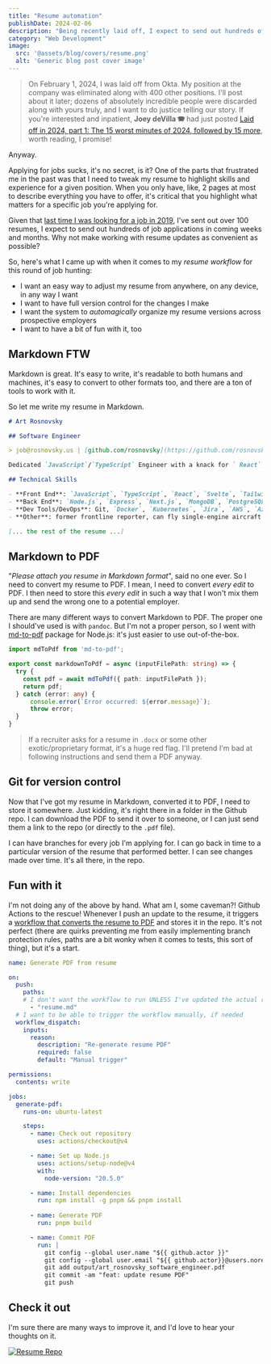```yaml
---
title: "Resume automation"
publishDate: 2024-02-06
description: "Being recently laid off, I expect to send out hundreds of job applications in coming weeks and months. Why not make working with resume updates as convenient as possible?"
category: "Web Development"
image:
  src: '@assets/blog/covers/resume.png'
  alt: 'Generic blog post cover image'
---
```


> On February 1, 2024, I was laid off from Okta. My position at the company was eliminated along with 400 other positions. I'll post about it later; dozens of absolutely incredible people were discarded along with yours truly, and I want to do justice telling our story. If you're interested and inpatient, **Joey deVilla 🪗** had just posted [Laid off in 2024, part 1: The 15 worst minutes of 2024, followed by 15 more](https://www.globalnerdy.com/2024/02/05/laid-off-in-2024-part-1-the-15-worst-minutes-of-2024-followed-by-15-more/), worth reading, I promise!

Anyway.

Applying for jobs sucks, it's no secret, is it? One of the parts that frustrated me in the past was that I need to tweak my resume to highlight skills and experience for a given position. When you only have, like, 2 pages at most to describe everything you have to offer, it's critical that you highlight what matters for a specific job you're applying for.

Given that [last time I was looking for a job in 2019](/blog/new-job-auth0), I've sent out over 100 resumes, I expect to send out hundreds of job applications in coming weeks and months. Why not make working with resume updates as convenient as possible?

So, here's what I came up with when it comes to my _resume workflow_ for this round of job hunting:

- I want an easy way to adjust my resume from anywhere, on any device, in any way I want
- I want to have full version control for the changes I make
- I want the system to _automagically_ organize my resume versions across prospective employers
- I want to have a bit of fun with it, too

## Markdown FTW

Markdown is great. It's easy to write, it's readable to both humans and machines, it's easy to convert to other formats too, and there are a ton of tools to work with it. 

So let me write my resume in Markdown. 

```markdown
# Art Rosnovsky

## Software Engineer

> job@rosnovsky.us | [github.com/rosnovsky](https://github.com/rosnovsky) | Washington state | **Remote Only** |

Dedicated `JavaScript`/`TypeScript` Engineer with a knack for ` React`, `Kubernetes`, and CI/CD. I champion sustainable, ethical tech that makes a positive impact, by building stable, scalable, efficient, and maintainable software.

## Technical Skills

- **Front End**: `JavaScript`, `TypeScript`, `React`, `Svelte`, `Tailwind`, `CSS`, `HTML`
- **Back End**: `Node.js`, `Express`, `Next.js`, `MongoDB`, `PostgreSQL`, `tRPC`, RESTful APIs
- **Dev Tools/DevOps**: Git, `Docker`, `Kubernetes`, `Jira`, `AWS`, `Azure`, CI/CD (`GitHub Actions`, `Gitlab Pipelines`)
- **Other**: former frontline reporter, can fly single-engine aircraft

[... the rest of the resume ...]
```

## Markdown to PDF

"_Please attach you resume in Markdown format_", said no one ever. So I need to convert my resume to PDF. I mean, I need to convert _every edit_ to PDF. I then need to store this _every edit_ in such a way that I won't mix them up and send the wrong one to a potential employer.

There are many different ways to convert Markdown to PDF. The proper one I should've used is with `pandoc`. But I'm not a proper person, so I went with [md-to-pdf](https://github.com/simonhaenisch/md-to-pdf) package for Node.js: it's just easier to use out-of-the-box.

```typescript
import mdToPdf from 'md-to-pdf';

export const markdownToPdf = async (inputFilePath: string) => {
  try {
    const pdf = await mdToPdf({ path: inputFilePath });
    return pdf;
  } catch (error: any) {
      console.error(`Error occurred: ${error.message}`);
      throw error;
  }
}
```

> If a recruiter asks for a resume in `.docx` or some other exotic/proprietary format, it's a huge red flag. I'll pretend I'm bad at following instructions and send them a PDF anyway. 

## Git for version control

Now that I've got my resume in Markdown, converted it to PDF, I need to store it somewhere. Just kidding, it's right there in a folder in the Github repo. I can download the PDF to send it over to someone, or I can just send them a link to the repo (or directly to the `.pdf` file). 

I can have branches for every job I'm applying for. I can go back in time to a particular version of the resume that performed better. I can see changes made over time. It's all there, in the repo.

## Fun with it

I'm not doing any of the above by hand. What am I, some caveman?! Github Actions to the rescue! Whenever I push an update to the resume, it triggers a [workflow that converts the resume to PDF](https://github.com/rosnovsky/resume/blob/main/.github/workflows/generate-pdf.yml) and stores it in the repo. It's not perfect (there are quirks preventing me from easily implementing branch protection rules, paths are a bit wonky when it comes to tests, this sort of thing), but it's a start.

```yaml
name: Generate PDF from resume

on:
  push:
    paths:
    # I don't want the workflow to run UNLESS I've updated the actual resume content
      - "resume.md" 
  # I want to be able to trigger the workflow manually, if needed
  workflow_dispatch:
    inputs:
      reason:
        description: "Re-generate resume PDF"
        required: false
        default: "Manual trigger"

permissions:
  contents: write

jobs:
  generate-pdf:
    runs-on: ubuntu-latest

    steps:
      - name: Check out repository
        uses: actions/checkout@v4

      - name: Set up Node.js
        uses: actions/setup-node@v4
        with:
          node-version: "20.5.0"

      - name: Install dependencies
        run: npm install -g pnpm && pnpm install
      
      - name: Generate PDF
        run: pnpm build 

      - name: Commit PDF
        run: |
          git config --global user.name "${{ github.actor }}"
          git config --global user.email "${{ github.actor}}@users.noreply.github.com"
          git add output/art_rosnovsky_software_engineer.pdf
          git commit -am "feat: update resume PDF"
          git push
```

## Check it out

I'm sure there are many ways to improve it, and I'd love to hear your thoughts on it.

[![Resume Repo](https://opengraph.githubassets.com/2e5e654555e7ca5ef034846549ecb28fe31bef8f03debe63bf3b5e9ff3123f89/rosnovsky/resume)](https://github.com/rosnovsky/resume)
